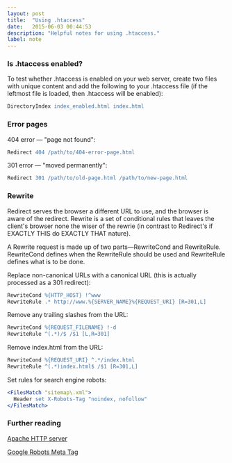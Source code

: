 ```yaml
---
layout: post
title:  "Using .htaccess"
date:   2015-06-03 00:44:53
description: "Helpful notes for using .htaccess."
label: note
---
```


### Is .htaccess enabled?

To test whether .htaccess is enabled on your web server, create two files with unique content and add the following to your .htaccess file (if the leftmost file is loaded, then .htaccess will be enabled):

``` apache
DirectoryIndex index_enabled.html index.html
```

### Error pages

404 error — "page not found":

``` apache
Redirect 404 /path/to/404-error-page.html
```

301 error — "moved permanently":

``` apache
Redirect 301 /path/to/old-page.html /path/to/new-page.html
```

### Rewrite

Redirect serves the browser a different URL to use, and the browser is aware of the redirect.
Rewrite is a set of conditional rules that leaves the client's browser none the wiser of the rewrie (in contrast to Redirect's if EXACTLY THIS do EXACTLY THAT nature).

A Rewrite request is made up of two parts&mdash;RewriteCond and RewriteRule. RewriteCond defines when the RewriteRule should be used and RewriteRule defines what is to be done.

Replace non-canonical URLs with a canonical URL (this is actually processed as a 301 redirect):

``` apache
RewriteCond %{HTTP_HOST} !^www
RewriteRule .* http://www.%{SERVER_NAME}%{REQUEST_URI} [R=301,L]
```

Remove any trailing slashes from the URL:

``` apache
RewriteCond %{REQUEST_FILENAME} !-d
RewriteRule ^(.*)/$ /$1 [L,R=301]
```

Remove index.html from the URL:

``` apache
RewriteCond %{REQUEST_URI} ^.*/index.html
RewriteRule ^(.*)index.html$ /$1 [R=301,L]
```

Set rules for search engine robots:

``` apache
<FilesMatch "sitemap\.xml">
  Header set X-Robots-Tag "noindex, nofollow"
</FilesMatch>
```

### Further reading

<p><a href="https://developers.google.com/webmasters/control-crawl-index/docs/robots_meta_tag" target="_blank">Apache HTTP server</a></p>
<p><a href="http://httpd.apache.org/docs/current/howto/htaccess.html" target="_blank">Google Robots Meta Tag</a></p>

